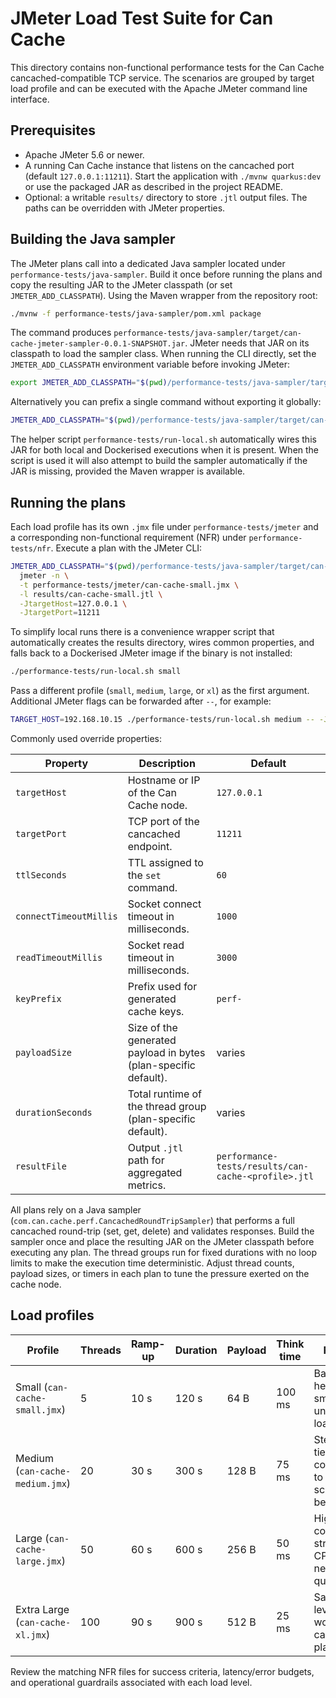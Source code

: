 # JMeter Load Test Suite for Can Cache

This directory contains non-functional performance tests for the Can Cache
cancached-compatible TCP service. The scenarios are grouped by target load
profile and can be executed with the Apache JMeter command line interface.

## Prerequisites

* Apache JMeter 5.6 or newer.
* A running Can Cache instance that listens on the cancached port (default
  `127.0.0.1:11211`). Start the application with `./mvnw quarkus:dev` or use the
  packaged JAR as described in the project README.
* Optional: a writable `results/` directory to store `.jtl` output files. The
  paths can be overridden with JMeter properties.


## Building the Java sampler

The JMeter plans call into a dedicated Java sampler located under `performance-tests/java-sampler`.
Build it once before running the plans and copy the resulting JAR to the JMeter classpath (or set
`JMETER_ADD_CLASSPATH`). Using the Maven wrapper from the repository root:

```bash
./mvnw -f performance-tests/java-sampler/pom.xml package
```

The command produces `performance-tests/java-sampler/target/can-cache-jmeter-sampler-0.0.1-SNAPSHOT.jar`.
JMeter needs that JAR on its classpath to load the sampler class. When running the CLI directly,
set the `JMETER_ADD_CLASSPATH` environment variable before invoking JMeter:

```bash
export JMETER_ADD_CLASSPATH="$(pwd)/performance-tests/java-sampler/target/can-cache-jmeter-sampler-0.0.1-SNAPSHOT.jar"
```

Alternatively you can prefix a single command without exporting it globally:

```bash
JMETER_ADD_CLASSPATH="$(pwd)/performance-tests/java-sampler/target/can-cache-jmeter-sampler-0.0.1-SNAPSHOT.jar" jmeter ...
```

The helper script `performance-tests/run-local.sh` automatically wires this JAR for both local
and Dockerised executions when it is present. When the script is used it will also attempt to
build the sampler automatically if the JAR is missing, provided the Maven wrapper is available.

## Running the plans

Each load profile has its own `.jmx` file under `performance-tests/jmeter` and a
corresponding non-functional requirement (NFR) under `performance-tests/nfr`.
Execute a plan with the JMeter CLI:

```bash
JMETER_ADD_CLASSPATH="$(pwd)/performance-tests/java-sampler/target/can-cache-jmeter-sampler-0.0.1-SNAPSHOT.jar" \
  jmeter -n \
  -t performance-tests/jmeter/can-cache-small.jmx \
  -l results/can-cache-small.jtl \
  -JtargetHost=127.0.0.1 \
  -JtargetPort=11211
```

To simplify local runs there is a convenience wrapper script that automatically
creates the results directory, wires common properties, and falls back to a
Dockerised JMeter image if the binary is not installed:

```bash
./performance-tests/run-local.sh small
```

Pass a different profile (`small`, `medium`, `large`, or `xl`) as the first
argument. Additional JMeter flags can be forwarded after `--`, for example:

```bash
TARGET_HOST=192.168.10.15 ./performance-tests/run-local.sh medium -- -JdurationSeconds=180
```

Commonly used override properties:

| Property | Description | Default |
| --- | --- | --- |
| `targetHost` | Hostname or IP of the Can Cache node. | `127.0.0.1` |
| `targetPort` | TCP port of the cancached endpoint. | `11211` |
| `ttlSeconds` | TTL assigned to the `set` command. | `60` |
| `connectTimeoutMillis` | Socket connect timeout in milliseconds. | `1000` |
| `readTimeoutMillis` | Socket read timeout in milliseconds. | `3000` |
| `keyPrefix` | Prefix used for generated cache keys. | `perf-` |
| `payloadSize` | Size of the generated payload in bytes (plan-specific default). | varies |
| `durationSeconds` | Total runtime of the thread group (plan-specific default). | varies |
| `resultFile` | Output `.jtl` path for aggregated metrics. | `performance-tests/results/can-cache-<profile>.jtl` |

All plans rely on a Java sampler (`com.can.cache.perf.CancachedRoundTripSampler`) that performs a full cancached
round-trip (set, get, delete) and validates responses. Build the sampler once and place the resulting JAR on the JMeter classpath before executing any plan. The thread groups run for
fixed durations with no loop limits to make the execution time deterministic.
Adjust thread counts, payload sizes, or timers in each plan to tune the pressure
exerted on the cache node.

## Load profiles

| Profile | Threads | Ramp-up | Duration | Payload | Think time | Purpose |
| --- | --- | --- | --- | --- | --- | --- |
| Small (`can-cache-small.jmx`) | 5 | 10 s | 120 s | 64 B | 100 ms | Baseline health & smoke under light load. |
| Medium (`can-cache-medium.jmx`) | 20 | 30 s | 300 s | 128 B | 75 ms | Steady mid-tier concurrency to validate scaling behavior. |
| Large (`can-cache-large.jmx`) | 50 | 60 s | 600 s | 256 B | 50 ms | High concurrency stressing CPU and network queues. |
| Extra Large (`can-cache-xl.jmx`) | 100 | 90 s | 900 s | 512 B | 25 ms | Saturation-level workload for capacity planning. |

Review the matching NFR files for success criteria, latency/error budgets, and
operational guardrails associated with each load level.
